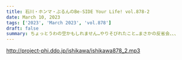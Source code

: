 ```yaml
---
title: 石川・ホンマ・ぶるんのBe-SIDE Your Life! vol.878-2
date: March 10, 2023
tags: ['2023', 'March 2023', 'vol.878']
draft: false
summary: ちょっとうわの空かもしれません…やりそびれたこと…まさかの反省会、、、
---
```


http://project-phi.ddo.jp/ishikawa/ishikawa878_2.mp3
